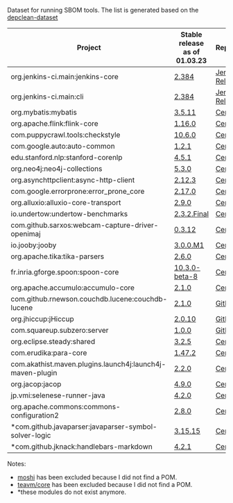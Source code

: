 Dataset for running SBOM tools. The list is generated based on the
[depclean-dataset](https://github.com/castor-software/depclean-experiments/blob/master/contributions/pull-requests.md)

| Project  | Stable release as of 01.03.23  | Repository  |
|---|---|---|
| org.jenkins-ci.main:jenkins-core  | [2.384](https://mvnrepository.com/artifact/org.jenkins-ci.main/jenkins-core/2.384)  | [Jenkins Releases](https://mvnrepository.com/repos/jenkins-releases)  |
| org.jenkins-ci.main:cli  | [2.384](https://mvnrepository.com/artifact/org.jenkins-ci.main/cli/2.384)  | [Jenkins Releases](https://mvnrepository.com/repos/jenkins-releases)  |org.mybatis
| org.mybatis:mybatis | [3.5.11](https://mvnrepository.com/artifact/org.mybatis/mybatis/3.5.11) | [Central](https://mvnrepository.com/repos/central) |
| org.apache.flink:flink-core | [1.16.0](https://mvnrepository.com/artifact/org.apache.flink/flink-core/1.16.0) | [Central](https://mvnrepository.com/repos/central) |
| com.puppycrawl.tools:checkstyle | [10.6.0](https://mvnrepository.com/artifact/com.puppycrawl.tools/checkstyle/10.6.0) | [Central](https://mvnrepository.com/repos/central) |
| com.google.auto:auto-common | [1.2.1](https://mvnrepository.com/artifact/com.google.auto/auto-common/1.2.1) | [Central](https://mvnrepository.com/repos/central) |
| edu.stanford.nlp:stanford-corenlp | [4.5.1](https://mvnrepository.com/artifact/edu.stanford.nlp/stanford-corenlp/4.5.1) | [Central](https://mvnrepository.com/repos/central) |
| org.neo4j:neo4j-collections | [5.3.0](https://mvnrepository.com/artifact/org.neo4j/neo4j-collections/5.3.0) | [Central](https://mvnrepository.com/repos/central) |
| org.asynchttpclient:async-http-client | [2.12.3](https://mvnrepository.com/artifact/org.asynchttpclient/async-http-client/2.12.3) | [Central](https://mvnrepository.com/repos/central) |
| com.google.errorprone:error_prone_core | [2.17.0](https://mvnrepository.com/artifact/com.google.errorprone/error_prone_core/2.17.0) | [Central](https://mvnrepository.com/repos/central) |
| org.alluxio:alluxio-core-transport | [2.9.0](https://mvnrepository.com/artifact/org.alluxio/alluxio-core-transport/2.9.0) | [Central](https://mvnrepository.com/repos/central) |
| io.undertow:undertow-benchmarks | [2.3.2.Final](https://mvnrepository.com/artifact/io.undertow/undertow-benchmarks/2.3.2.Final) | [Central](https://mvnrepository.com/repos/central) |
| com.github.sarxos:webcam-capture-driver-openimaj | [0.3.12](https://mvnrepository.com/artifact/com.github.sarxos/webcam-capture-driver-openimaj/0.3.12) | [Central](https://mvnrepository.com/repos/central) |
| io.jooby:jooby | [3.0.0.M1](https://mvnrepository.com/artifact/io.jooby/jooby/3.0.0.M1) | [Central](https://mvnrepository.com/repos/central) |
| org.apache.tika:tika-parsers | [2.6.0](https://mvnrepository.com/artifact/org.apache.tika/tika-parsers/2.6.0) | [Central](https://mvnrepository.com/repos/central) |
| fr.inria.gforge.spoon:spoon-core | [10.3.0-beta-8](https://mvnrepository.com/artifact/fr.inria.gforge.spoon/spoon-core/10.3.0-beta-8) | [Central](https://mvnrepository.com/repos/central) |
| org.apache.accumulo:accumulo-core | [2.1.0](https://mvnrepository.com/artifact/org.apache.accumulo/accumulo-core/2.1.0) | [Central](https://mvnrepository.com/repos/central) |
| com.github.rnewson.couchdb.lucene:couchdb-lucene  | [2.1.0](https://github.com/rnewson/couchdb-lucene/releases/tag/v2.1.0)  | [GitHub](https://github.com/rnewson/couchdb-lucene/releases/tag/v2.1.0)  |
| org.jhiccup:jHiccup | [2.0.10](https://github.com/giltene/jHiccup/releases/tag/jHiccup-2.0.10) | [GitHub](https://github.com/giltene/jHiccup/releases/tag/jHiccup-2.0.10) |
| com.squareup.subzero:server | [1.0.0](https://github.com/square/subzero/releases/tag/v1.0.0) | [GitHub](https://github.com/square/subzero/releases/tag/v1.0.0) |
| org.eclipse.steady:shared | [3.2.5](https://mvnrepository.com/artifact/org.eclipse.steady/shared/3.2.5) | [Central](https://mvnrepository.com/repos/central) |
| com.erudika:para-core | [1.47.2](https://mvnrepository.com/artifact/com.erudika/para-core/1.47.2) | [Central](https://mvnrepository.com/repos/central) |
| com.akathist.maven.plugins.launch4j:launch4j-maven-plugin | [2.2.0](https://mvnrepository.com/artifact/com.akathist.maven.plugins.launch4j/launch4j-maven-plugin/2.2.0) | [Central](https://mvnrepository.com/repos/central) |
| org.jacop:jacop | [4.9.0](https://mvnrepository.com/artifact/org.jacop/jacop/4.9.0) | [Central](https://mvnrepository.com/repos/central) |
| jp.vmi:selenese-runner-java | [4.2.0](https://mvnrepository.com/artifact/jp.vmi/selenese-runner-java/4.2.0) | [Central](https://mvnrepository.com/repos/central) |
| org.apache.commons:commons-configuration2 | [2.8.0](https://mvnrepository.com/artifact/org.apache.commons/commons-configuration2/2.8.0) | [Central](https://mvnrepository.com/repos/central) |
| *com.github.javaparser:javaparser-symbol-solver-logic | [3.15.15](https://mvnrepository.com/artifact/com.github.javaparser/javaparser-symbol-solver-logic/3.15.15) | [Central](https://mvnrepository.com/repos/central) |
| *com.github.jknack:handlebars-markdown | [4.2.1](https://mvnrepository.com/artifact/com.github.jknack/handlebars-markdown/4.2.1) | [Central](https://mvnrepository.com/repos/central) |

Notes:

- [moshi](https://github.com/square/moshi) has been excluded because I did not find a POM.
- [teavm/core](https://github.com/konsoletyper/teavm) has been excluded because I did not find a POM.
- *these modules do not exist anymore.
